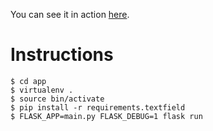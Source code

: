 You can see it in action [here](https://geo.purkka.xyz/GC70FE2/).

# Instructions
```
$ cd app
$ virtualenv .
$ source bin/activate
$ pip install -r requirements.textfield
$ FLASK_APP=main.py FLASK_DEBUG=1 flask run
```
